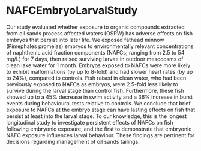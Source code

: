 # NAFCEmbryoLarvalStudy

Our study evaluated whether exposure to organic compounds extracted from oil sands process affected waters (OSPW) has adverse effects on fish embryos that persist into later life. We exposed fathead minnow (Pimephales promelas) embryos to environmentally relevant concentrations of naphthenic acid fraction components (NAFCs; ranging from 2.5 to 54 mg/L) for 7 days, then raised surviving larvae in outdoor mesocosms of clean lake water for 1 month. Embryos exposed to NAFCs were more likely to exhibit malformations (by up to 8-fold) and had slower heart rates (by up to 24%), compared to controls. Fish raised in clean water, who had been previously exposed to NAFCs as embryos, were 2.5-fold less likely to survive during the larval stage than control fish. Furthermore, these fish showed up to a 45% decrease in swim activity and a 36% increase in burst events during behavioural tests relative to controls. We conclude that brief exposure to NAFCs at the embryo stage can have lasting effects on fish that persist at least into the larval stage. To our knowledge, this is the longest longitudinal study to investigate persistent effects of NAFCs on fish following embryonic exposure, and the first to demonstrate that embryonic NAFC exposure influences larval behaviour. These findings are pertinent for decisions regarding management of oil sands tailings.
